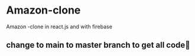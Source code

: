 # Amazon-clone
Amazon -clone in react.js and with firebase
## change to main to master branch to get all code🙂
